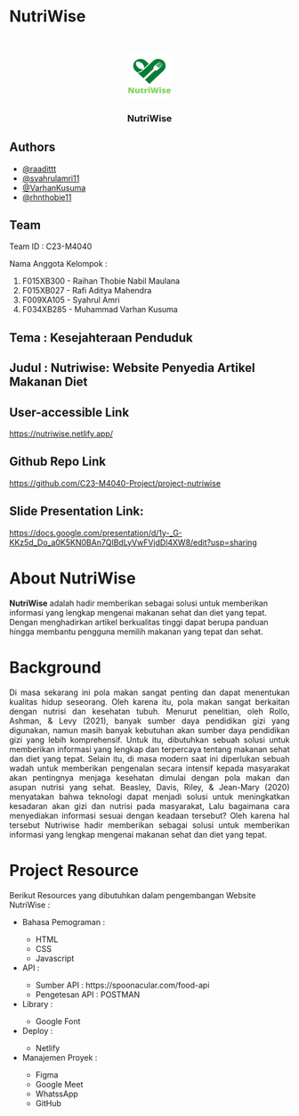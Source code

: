 # NutriWise
<br />
<p align="center">
  <img src="./src/img/bg.jpg" alt="Logo" width="80" height="80">
  <h3 align="center">NutriWise</h3>
</p>

## Authors
- [@raadittt](https://www.linkedin.com/in/raadittt)
- [@syahrulamri11](https://www.linkedin.com/in/syahrul-amri-1b8338197)
- [@VarhanKusuma](https://www.linkedin.com/in/muhammad-varhan-kusuma)
- [@rhnthobie11](https://www.linkedin.com/in/raihan-thobie-761b941bb)

## Team

Team ID : C23-M4040

Nama Anggota Kelompok :
<ol>
  <li>F015XB300  - Raihan Thobie Nabil Maulana</li>
  <li>F015XB027  - Rafi Aditya Mahendra</li>
  <li>F009XA105  - Syahrul Amri</li>
  <li>F034XB285  - Muhammad Varhan Kusuma</li>
</ol>

## Tema : Kesejahteraan Penduduk

## Judul : Nutriwise: Website Penyedia Artikel Makanan Diet

## User-accessible Link

https://nutriwise.netlify.app/

## Github Repo Link

https://github.com/C23-M4040-Project/project-nutriwise

## Slide Presentation Link:

https://docs.google.com/presentation/d/1y-_G-KKz5d_Do_a0K5KN0BAn7QlBdLyVwFVjdDl4XW8/edit?usp=sharing

# About NutriWise

**NutriWise** adalah hadir memberikan sebagai solusi untuk memberikan informasi yang lengkap mengenai makanan sehat dan diet yang tepat. Dengan menghadirkan artikel berkualitas tinggi dapat berupa panduan hingga membantu pengguna memilih makanan yang tepat dan sehat.

# Background

<p align="justify">Di masa sekarang ini pola makan sangat penting dan dapat menentukan kualitas hidup seseorang. Oleh karena itu, pola makan sangat berkaitan dengan nutrisi dan kesehatan tubuh. Menurut penelitian, oleh Rollo, Ashman, & Levy (2021), banyak sumber daya pendidikan gizi yang digunakan, namun masih banyak kebutuhan akan sumber daya pendidikan gizi yang lebih komprehensif. Untuk itu, dibutuhkan sebuah solusi untuk memberikan informasi yang lengkap dan terpercaya tentang makanan sehat dan diet yang tepat. Selain itu, di masa modern saat ini diperlukan sebuah wadah untuk memberikan pengenalan secara intensif kepada masyarakat akan pentingnya menjaga kesehatan dimulai dengan pola makan dan asupan nutrisi yang sehat. Beasley, Davis, Riley, & Jean-Mary (2020) menyatakan bahwa teknologi dapat menjadi solusi untuk meningkatkan kesadaran akan gizi dan nutrisi pada masyarakat, Lalu bagaimana cara menyediakan informasi sesuai dengan keadaan tersebut? Oleh karena hal tersebut Nutriwise hadir memberikan sebagai solusi untuk memberikan informasi yang lengkap mengenai makanan sehat dan diet yang tepat.</p>

# Project Resource

Berikut Resources yang dibutuhkan dalam pengembangan Website NutriWise :
<ul>
  <li>Bahasa Pemograman :</li>
    <ul>
      <li>HTML</li>
      <li>CSS</li>
      <li>Javascript</li>
    </ul>
  <li>API :</li>
    <ul>
      <li>Sumber API : https://spoonacular.com/food-api</li>
      <li>Pengetesan API : POSTMAN</li>
    </ul>
  <li>Library :</li>
    <ul>
      <li>Google Font</li>
    </ul>
  <li>Deploy :</li>
    <ul>
      <li>Netlify</li>
    </ul>
  <li>Manajemen Proyek :</li>
    <ul>
      <li>Figma</li>
      <li>Google Meet</li>
      <li>WhatssApp</li>
      <li>GitHub</li>
    </ul>
</ul>
